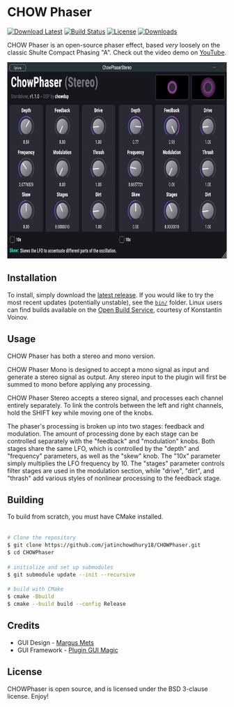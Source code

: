 # CHOW Phaser

[![Download Latest](https://img.shields.io/badge/download-latest-yellow.svg)](https://github.com/jatinchowdhury18/ChowPhaser/releases/latest)
[![Build Status](https://travis-ci.com/jatinchowdhury18/ChowPhaser.svg?token=Ub9niJrqG1Br1qaaxp7E&branch=master)](https://travis-ci.com/jatinchowdhury18/ChowPhaser)
[![License](https://img.shields.io/badge/License-BSD-blue.svg)](https://opensource.org/licenses/BSD-3-Clause)
[![Downloads](https://img.shields.io/github/downloads/jatinchowdhury18/ChowPhaser/total)](https://somsubhra.github.io/github-release-stats/?username=jatinchowdhury18&repository=ChowPhaser&page=1&per_page=30)

CHOW Phaser is an open-source phaser effect,
based *very* loosely on the classic Shulte Compact
Phasing "A". Check out the video demo on
[YouTube](https://youtu.be/QuDWKLaUi_Q).

<img src="https://github.com/jatinchowdhury18/ChowPhaser/blob/master/res/screenshot_stereo.PNG?raw=true" alt="Pic" height="450">


## Installation

To install, simply download the
[latest release](https://github.com/jatinchowdhury18/ChowPhaser/releases).
If you would like to try the most recent updates
(potentially unstable), see the
[`bin/`](./bin) folder.
Linux users can find builds available on the
[Open Build Service](https://build.opensuse.org/package/show/home:kill_it:JUCE/ChowPhaser),
courtesy of Konstantin Voinov.

## Usage

CHOW Phaser has both a stereo and mono version.

CHOW Phaser Mono is designed to accept a mono signal
as input and generate a stereo signal as output. Any
stereo input to the plugin will first be summed
to mono before applying any processing.

CHOW Phaser Stereo accepts a stereo signal, and processes
each channel entirely separately. To link the controls
between the left and right channels, hold the SHIFT key
while moving one of the knobs.

The phaser's processing is broken up into two stages:
feedback and modulation. The amount of processing done
by each stage can be controlled separately with the
"feedback" and "modulation" knobs. Both stages share the
same  LFO, which is controlled by the "depth" and "frequency" 
parameters, as well as the "skew" knob. The "10x" parameter
simply multiplies the LFO frequency by 10. The "stages" 
parameter controls filter stages are used in the modulation
section, while "drive", "dirt", and "thrash" add various
styles of nonlinear processing to the feedback stage.

## Building

To build from scratch, you must have CMake installed.

```bash

# Clone the repository
$ git clone https://github.com/jatinchowdhury18/CHOWPhaser.git
$ cd CHOWPhaser

# initialize and set up submodules
$ git submodule update --init --recursive

# build with CMake
$ cmake -Bbuild
$ cmake --build build --config Release
```

## Credits

- GUI Design - [Margus Mets](mailto:hello@mmcreative.eu)
- GUI Framework - [Plugin GUI Magic](https://github.com/ffAudio/PluginGUIMagic)

## License

CHOWPhaser is open source, and is licensed under the BSD 3-clause license.
Enjoy!
